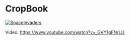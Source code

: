 # CropBook

[![SpaceInvaders](https://firebasestorage.googleapis.com/v0/b/bigorsmall-9c0b5.appspot.com/o/SpaceInvaders.gif?alt=media&token=d7a2e391-ce94-4184-bfb5-ca1131b567c6)](https://www.youtube.com/watch?v=_GVY1gFNrLU "SpaceInvaders")

Video: https://www.youtube.com/watch?v=_GVY1gFNrLU




